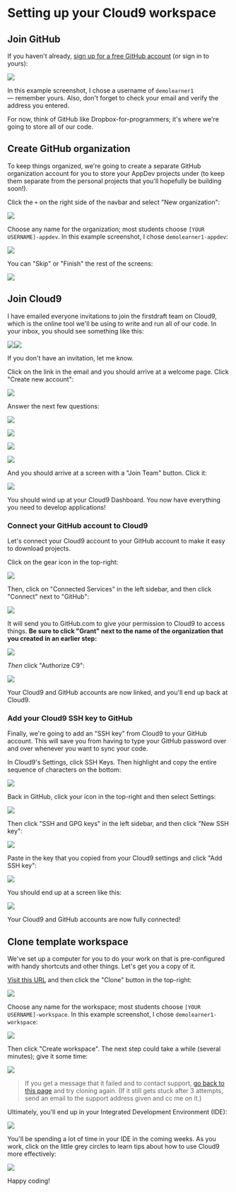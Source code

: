 # Setting up your Cloud9 workspace

## Join GitHub

If you haven't already, [sign up for a free GitHub account](https://github.com/join) (or sign in to yours):

![](/assets/join-github.png)

In this example screenshot, I chose a username of `demolearner1` — remember yours. Also, don't forget to check your email and verify the address you entered.

For now, think of GitHub like Dropbox-for-programmers; it's where we're going to store all of our code.

## Create GitHub organization

To keep things organized, we're going to create a separate GitHub organization account for you to store your AppDev projects under (to keep them separate from the personal projects that you'll hopefully be building soon!).

Click the `+` on the right side of the navbar and select "New organization":

![](/assets/new-organization.png)

Choose any name for the organization; most students choose `[YOUR USERNAME]-appdev`. In this example screenshot, I chose `demolearner1-appdev`:

![](/assets/org-name.png)

You can "Skip" or "Finish" the rest of the screens:

![](/assets/finish-org.png)

## Join Cloud9

I have emailed everyone invitations to join the firstdraft team on Cloud9, which is the online tool we'll be using to write and run all of our code. In your inbox, you should see something like this:

![](/assets/cloud9-invite.png)![](/assets/cloud9-username.png)

If you don't have an invitation, let me know.

Click on the link in the email and you should arrive at a welcome page. Click "Create new account":

![](/assets/cloud9-welcome.png)

Answer the next few questions:

![](/assets/cloud9-name.png)

![](/assets/cloud9-username.png)

![](/assets/cloud9-student.png)

![](/assets/cloud-captcha.png)

And you should arrive at a screen with a "Join Team" button. Click it:

![](/assets/cloud9-join-team.png)

You should wind up at your Cloud9 Dashboard. You now have everything you need to develop applications!

### Connect your GitHub account to Cloud9

Let's connect your Cloud9 account to your GitHub account to make it easy to download projects.

Click on the gear icon in the top-right:

![](/assets/cloud9-settings.png)

Then, click on "Connected Services" in the left sidebar, and then click "Connect" next to "GitHub":

![](/assets/cloud9-connected-services.png)

It will send you to GitHub.com to give your permission to Cloud9 to access things. **Be sure to click "Grant" next to the name of the organization that you created in an earlier step:**

![](/assets/cloud9-github-oauth-1.png)

_Then_ click "Authorize C9":

![](/assets/cloud9-github-oauth-2.png)

Your Cloud9 and GitHub accounts are now linked, and you'll end up back at Cloud9.

### Add your Cloud9 SSH key to GitHub

Finally, we're going to add an "SSH key" from Cloud9 to your GitHub account. This will save you from having to type your GitHub password over and over whenever you want to sync your code.

In Cloud9's Settings, click SSH Keys. Then highlight and copy the entire sequence of characters on the bottom:

![](/assets/cloud9-ssh-key.png)

Back in GitHub, click your icon in the top-right and then select Settings:

![](/assets/cloud9-github-settings.png)

Then click "SSH and GPG keys" in the left sidebar, and then click "New SSH key":

![](/assets/cloud9-github-new-ssh-key.png)

Paste in the key that you copied from your Cloud9 settings and click "Add SSH key":

![](/assets/cloud9-add-ssh-key.png)

You should end up at a screen like this:

![](/assets/cloud9-github-key-added.png)

Your Cloud9 and GitHub accounts are now fully connected!

## Clone template workspace

We've set up a computer for you to do your work on that is pre-configured with handy shortcuts and other things. Let's get you a copy of it.

[Visit this URL](https://c9.io/raghubetina/appdev_workspace) and then click the "Clone" button in the top-right:

![](/assets/cloud9-clone-workspace.png)

Choose any name for the workspace; most students choose `[YOUR USERNAME]-workspace`. In this example screenshot, I chose `demolearner1-workspace`:

![](/assets/cloud9-name-workspace.png)

Then click "Create workspace". The next step could take a while (several minutes); give it some time:

![](/assets/cloud9-cloning-workspace.png)

> If you get a message that it failed and to contact support, [go back to this page](https://c9.io/raghubetina/appdev_workspace) and try cloning again. (If it still gets stuck after 3 attempts, send an email to the support address given and cc me on it.)

Ultimately, you'll end up in your Integrated Development Environment (IDE):

![](/assets/cloud9-workspace-up.png)

You'll be spending a lot of time in your IDE in the coming weeks. As you work, click on the little grey circles to learn tips about how to use Cloud9 more effectively:

![](/assets/cloud9-tips.png)

Happy coding!
